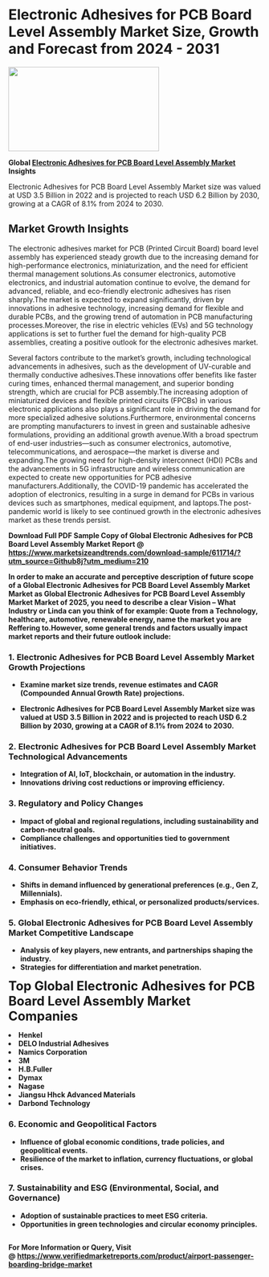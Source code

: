 <H1>Electronic Adhesives for PCB Board Level Assembly Market Size, Growth and Forecast from 2024 - 2031</H1><img class="aligncenter size-medium wp-image-584254" src="https://thirdeyenews.in/wp-content/uploads/2024/09/Global-Market-Research-300x168.jpeg" alt="" width="300" height="168" /><p><strong>Global&nbsp;<a href="https://www.marketsizeandtrends.com/download-sample/611714/?utm_source=Github8j?utm_medium=210">Electronic Adhesives for PCB Board Level Assembly Market</a> Insights</strong></p><p>Electronic Adhesives for PCB Board Level Assembly Market size was valued at USD 3.5 Billion in 2022 and is projected to reach USD 6.2 Billion by 2030, growing at a CAGR of 8.1% from 2024 to 2030.</p><p><h2>Market Growth Insights</h2> <p>The electronic adhesives market for PCB (Printed Circuit Board) board level assembly has experienced steady growth due to the increasing demand for high-performance electronics, miniaturization, and the need for efficient thermal management solutions.As consumer electronics, automotive electronics, and industrial automation continue to evolve, the demand for advanced, reliable, and eco-friendly electronic adhesives has risen sharply.The market is expected to expand significantly, driven by innovations in adhesive technology, increasing demand for flexible and durable PCBs, and the growing trend of automation in PCB manufacturing processes.Moreover, the rise in electric vehicles (EVs) and 5G technology applications is set to further fuel the demand for high-quality PCB assemblies, creating a positive outlook for the electronic adhesives market.<strong></strong> </p> <p>Several factors contribute to the market’s growth, including technological advancements in adhesives, such as the development of UV-curable and thermally conductive adhesives.These innovations offer benefits like faster curing times, enhanced thermal management, and superior bonding strength, which are crucial for PCB assembly.The increasing adoption of miniaturized devices and flexible printed circuits (FPCBs) in various electronic applications also plays a significant role in driving the demand for more specialized adhesive solutions.Furthermore, environmental concerns are prompting manufacturers to invest in green and sustainable adhesive formulations, providing an additional growth avenue.With a broad spectrum of end-user industries—such as consumer electronics, automotive, telecommunications, and aerospace—the market is diverse and expanding.The growing need for high-density interconnect (HDI) PCBs and the advancements in 5G infrastructure and wireless communication are expected to create new opportunities for PCB adhesive manufacturers.Additionally, the COVID-19 pandemic has accelerated the adoption of electronics, resulting in a surge in demand for PCBs in various devices such as smartphones, medical equipment, and laptops.The post-pandemic world is likely to see continued growth in the electronic adhesives market as these trends persist.<strong></p><p><span class=""><strong>Download Full PDF Sample Copy of Global Electronic Adhesives for PCB Board Level Assembly Market Report</strong> @ <a href="https://www.marketsizeandtrends.com/download-sample/611714/?utm_source=Github8j?utm_medium=210" target="_blank">https://www.marketsizeandtrends.com/download-sample/611714/?utm_source=Github8j?utm_medium=210</a></span></p><p>In order to make an accurate and perceptive description of future scope of a Global&nbsp;Electronic Adhesives for PCB Board Level Assembly Market Market as Global&nbsp;Electronic Adhesives for PCB Board Level Assembly Market Market of 2025, you need to describe a clear Vision &ndash; What Industry or Linda can you think of for example: Quote from a Technology, healthcare, automotive, renewable energy, name the market you are Reffering to.However, some general trends and factors usually impact market reports and their future outlook include:</p><h3>1.&nbsp;<strong>Electronic Adhesives for PCB Board Level Assembly Market Growth Projections</strong></h3><ul><li>Examine market size trends, revenue estimates and CAGR (Compounded Annual Growth Rate) projections.</li><li><p>Electronic Adhesives for PCB Board Level Assembly Market size was valued at USD 3.5 Billion in 2022 and is projected to reach USD 6.2 Billion by 2030, growing at a CAGR of 8.1% from 2024 to 2030.</p></li></ul><h3>2.&nbsp;<strong>Electronic Adhesives for PCB Board Level Assembly Market Technological Advancements</strong></h3><ul><li>Integration of AI, IoT, blockchain, or automation in the industry.</li><li>Innovations driving cost reductions or improving efficiency.</li></ul><h3>3.&nbsp;<strong>Regulatory and Policy Changes</strong></h3><ul><li>Impact of global and regional regulations, including sustainability and carbon-neutral goals.</li><li>Compliance challenges and opportunities tied to government initiatives.</li></ul><h3>4.&nbsp;<strong>Consumer Behavior Trends</strong></h3><ul><li>Shifts in demand influenced by generational preferences (e.g., Gen Z, Millennials).</li><li>Emphasis on eco-friendly, ethical, or personalized products/services.</li></ul><h3>5.&nbsp;<strong>Global Electronic Adhesives for PCB Board Level Assembly Market Competitive Landscape</strong></h3><ul><li>Analysis of key players, new entrants, and partnerships shaping the industry.</li><li>Strategies for differentiation and market penetration.</li></ul><p data-pm-slice="1 1 []"><span style="color: inherit; font-family: inherit; font-size: 25px;">Top Global Electronic Adhesives for PCB Board Level Assembly Market Companies</span></p><div class="" data-test-id=""><p><li>Henkel</li><li> DELO Industrial Adhesives</li><li> Namics Corporation</li><li> 3M</li><li> H.B.Fuller</li><li> Dymax</li><li> Nagase</li><li> Jiangsu Hhck Advanced Materials</li><li> Darbond Technology</li></p></div><h3>6.&nbsp;<strong>Economic and Geopolitical Factors</strong></h3><ul><li>Influence of global economic conditions, trade policies, and geopolitical events.</li><li>Resilience of the market to inflation, currency fluctuations, or global crises.</li></ul><h3>7.&nbsp;<strong>Sustainability and ESG (Environmental, Social, and Governance)</strong></h3><ul><li>Adoption of sustainable practices to meet ESG criteria.</li><li>Opportunities in green technologies and circular economy principles.</li></ul><h2><strong style="font-size: 14px;">For More Information or Query, Visit @&nbsp;</strong><a style="background-color: #ffffff; font-size: 14px;" href="https://www.marketsizeandtrends.com/report/electronic-adhesives-for-pcb-board-level-assembly-market/" target="_blank">https://www.verifiedmarketreports.com/product/airport-passenger-boarding-bridge-market</a></h2>